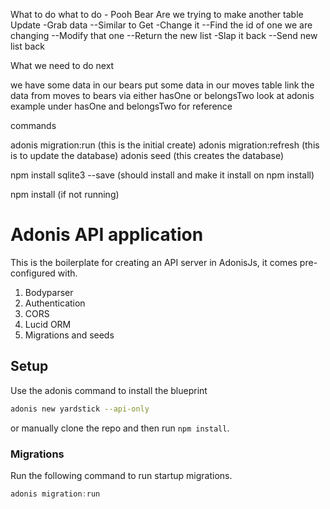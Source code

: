 What to do what to do - Pooh Bear
Are we trying to make another table
Update
-Grab data
--Similar to Get
-Change it
--Find the id of one we are changing
--Modify that one
--Return the new list
-Slap it back
--Send new list back

What we need to do next

we have some data in our bears
put some data in our moves table
link the data from moves to bears via either hasOne or belongsTwo
look at adonis example under hasOne and belongsTwo for reference


commands

adonis migration:run (this is the initial create)
adonis migration:refresh (this is to update the database)
adonis seed  (this creates the database)

npm install sqlite3 --save (should install and make it install on npm install)

npm install (if not running)



# Adonis API application

This is the boilerplate for creating an API server in AdonisJs, it comes pre-configured with.

1. Bodyparser
2. Authentication
3. CORS
4. Lucid ORM
5. Migrations and seeds

## Setup

Use the adonis command to install the blueprint

```bash
adonis new yardstick --api-only
```

or manually clone the repo and then run `npm install`.


### Migrations

Run the following command to run startup migrations.

```js
adonis migration:run
```
